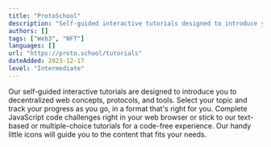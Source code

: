 ```yaml
---
title: "ProtoSchool"
description: "Self-guided interactive tutorials designed to introduce you to decentralized web concepts, protocols, and tools."
authors: []
tags: ["Web3", "NFT"]
languages: []
url: "https://proto.school/tutorials"
dateAdded: 2023-12-17
level: "Intermediate"
--- 
```


Our self-guided interactive tutorials are designed to introduce you to decentralized web concepts, protocols, and tools. Select your topic and track your progress as you go, in a format that's right for you. Complete JavaScript code challenges right in your web browser or stick to our text-based or multiple-choice tutorials for a code-free experience. Our handy little icons will guide you to the content that fits your needs.